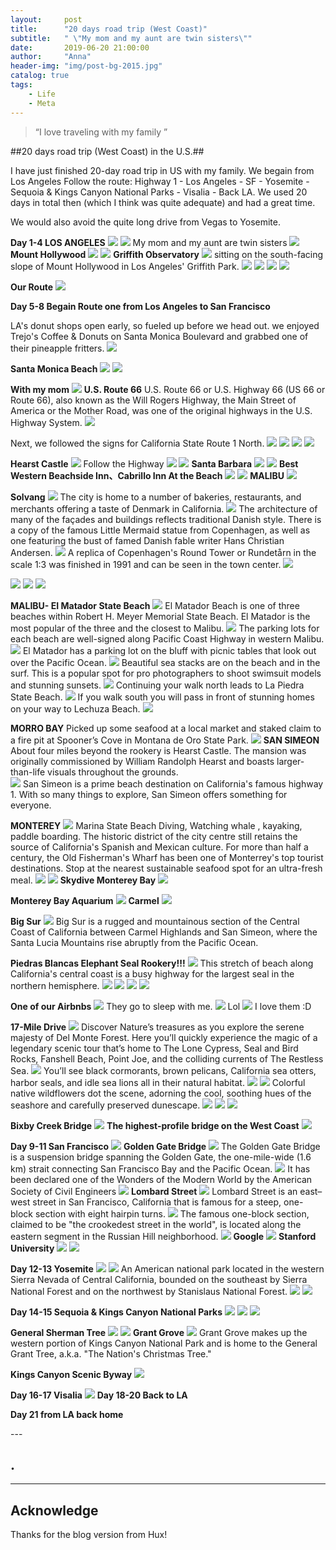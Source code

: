 ```yaml
---
layout:     post
title:      "20 days road trip (West Coast)"
subtitle:   " \"My mom and my aunt are twin sisters\""
date:       2019-06-20 21:00:00
author:     "Anna"
header-img: "img/post-bg-2015.jpg"
catalog: true
tags:
    - Life
    - Meta
---
```


> “I love traveling with my family ”


##20 days road trip (West Coast) in the U.S.##

I have just finished 20-day road trip in US with my family. We begain from Los Angeles
Follow the route:
Highway 1 - Los Angeles - SF - Yosemite -Sequoia & Kings Canyon National Parks - Visalia - Back LA. We used 20 days in total then (which I think was quite adequate) and had a great time.

We would also avoid the quite long drive from Vegas to Yosemite.




**Day 1-4 LOS ANGELES**
![](/img/ca/20.png)
![](/img/ca/18.png)
My mom and my aunt are twin sisters
![](/img/ca/28.png)
**Mount Hollywood**
![](/img/ca/21.png)
![](/img/ca/22.png)
**Griffith Observatory**
![](/img/ca/23.png)
sitting on the south-facing slope of Mount Hollywood in Los Angeles' Griffith Park.
![](/img/ca/24.png)
![](/img/ca/25.png)
![](/img/ca/26.png)
![](/img/ca/27.png)


**Our Route**
![](/img/ca/1.jpg)



**Day 5-8 Begain Route one from Los Angeles to San Francisco**

LA's donut shops open early, so fueled up before we head out. we enjoyed Trejo's Coffee & Donuts on Santa Monica Boulevard and grabbed one of their pineapple fritters.
![](/img/ca/2.png)

**Santa Monica Beach**
![](/img/ca/3.png)
![](/img/ca/53.png)

**With my mom**
![](/img/ca/1.png)
**U.S. Route 66**
U.S. Route 66 or U.S. Highway 66 (US 66 or Route 66), also known as the Will Rogers Highway, the Main Street of America or the Mother Road, was one of the original highways in the U.S. Highway System.
![](/img/ca/52.png)

Next, we followed the signs for California State Route 1 North.
![](/img/ca/55.png)
![](/img/ca/56.png)
![](/img/ca/57.png)
![](/img/ca/62.png)

**Hearst Castle**
![](/img/ca/113.png)
Follow the Highway
![](/img/ca/58.png)
![](/img/ca/51.png)
**Santa Barbara**
![](/img/ca/59.png)
![](/img/ca/60.png)
**Best Western Beachside Inn、Cabrillo Inn At the Beach**
![](/img/ca/58.png)
![](/img/ca/54.png)
**MALIBU**
![](/img/ca/4.jpg)

**Solvang**
![](/img/ca/70.png)
The city is home to a number of bakeries, restaurants, and merchants offering a taste of Denmark in California. 
![](/img/ca/71.png)
The architecture of many of the façades and buildings reflects traditional Danish style. There is a copy of the famous Little Mermaid statue from Copenhagen, as well as one featuring the bust of famed Danish fable writer Hans Christian Andersen. 
![](/img/ca/72.png)
A replica of Copenhagen's Round Tower or Rundetårn in the scale 1:3 was finished in 1991 and can be seen in the town center.
![](/img/ca/73.png)


![](/img/ca/74.png)
![](/img/ca/76.png)
![](/img/ca/80.png)

**MALIBU- EI Matador State Beach**
![](/img/ca/81.png)
El Matador Beach is one of three beaches within Robert H. Meyer Memorial State Beach. El Matador is the most popular of the three and the closest to Malibu. 
![](/img/ca/82.png)
The parking lots for each beach are well-signed along Pacific Coast Highway in western Malibu.
![](/img/ca/83.png)
El Matador has a parking lot on the bluff with picnic tables that look out over the Pacific Ocean. 
![](/img/ca/84.png)
Beautiful sea stacks are on the beach and in the surf. This is a popular spot for pro photographers to shoot swimsuit models and stunning sunsets.
![](/img/ca/85.png)
Continuing your walk north leads to La Piedra State Beach. 
![](/img/ca/86.png)
If you walk south you will pass in front of stunning homes on your way to Lechuza Beach.
![](/img/ca/87.png)

**MORRO BAY**
Picked up some seafood at a local market and staked claim to a fire pit at Spooner’s Cove in Montana de Oro State Park.
![](/img/ca/100.png)
**SAN SIMEON**
About four miles beyond the rookery is Hearst Castle. The mansion was originally commissioned by William Randolph Hearst and boasts larger-than-life visuals throughout the grounds.  
![](/img/ca/101.png)
San Simeon is a prime beach destination on California's famous highway 1. With so many things to explore, San Simeon offers something for everyone.

**MONTEREY**
![](/img/ca/77.png)
Marina State Beach
Diving, Watching whale , kayaking, paddle boarding.
The historic district of the city centre still retains the source of California's Spanish and Mexican culture. For more than half a century, the Old Fisherman's Wharf has been one of Monterrey's top tourist destinations.
Stop at the nearest sustainable seafood spot for an ultra-fresh meal.
![](/img/ca/102.png)
![](/img/ca/103.png)
**Skydive Monterey Bay**
![](/img/ca/104.png)

**Monterey Bay Aquarium**
![](/img/ca/105.png)
**Carmel**
![](/img/ca/75.png)

**Big Sur**
![](/img/ca/5.png)
Big Sur is a rugged and mountainous section of the Central Coast of California between Carmel Highlands and San Simeon, where the Santa Lucia Mountains rise abruptly from the Pacific Ocean.

**Piedras Blancas Elephant Seal Rookery!!!**
![](/img/ca/6.png)
This stretch of beach along California's central coast is a busy highway for the largest seal in the northern hemisphere. 
![](/img/ca/7.png)
![](/img/ca/8.png)
![](/img/ca/9.png)
![](/img/ca/10.png)

**One of our Airbnbs**
![](/img/ca/46.png)
They go to sleep with me.
![](/img/ca/47.png)
Lol
![](/img/ca/48.png)
I love them :D

**17-Mile Drive**
![](/img/ca/11.png)
Discover Nature’s treasures as you explore the serene majesty of Del Monte Forest. Here you’ll quickly experience the magic of a legendary scenic tour that’s home to The Lone Cypress, Seal and Bird Rocks, Fanshell Beach, Point Joe, and the colliding currents of The Restless Sea.
![](/img/ca/12.png)
You’ll see black cormorants, brown pelicans, California sea otters, harbor seals, and idle sea lions all in their natural habitat. 
![](/img/ca/13.png)
![](/img/ca/14.png)
Colorful native wildflowers dot the scene, adorning the cool, soothing hues of the seashore and carefully preserved dunescape.
![](/img/ca/15.png)
![](/img/ca/16.png)
![](/img/ca/17.png)

**Bixby Creek Bridge**
![](/img/ca/45.png)
**The highest-profile bridge on the West Coast**
![](/img/ca/49.png)


**Day 9-11 San Francisco**
![](/img/ca/30.png)
**Golden Gate Bridge**
![](/img/ca/32.png)
The Golden Gate Bridge is a suspension bridge spanning the Golden Gate, the one-mile-wide (1.6 km) strait connecting San Francisco Bay and the Pacific Ocean.
![](/img/ca/31.png)
It has been declared one of the Wonders of the Modern World by the American Society of Civil Engineers
![](/img/ca/33.png)
**Lombard Street**
![](/img/ca/34.png)
Lombard Street is an east–west street in San Francisco, California that is famous for a steep, one-block section with eight hairpin turns. 
![](/img/ca/35.png)
The famous one-block section, claimed to be "the crookedest street in the world", is located along the eastern segment in the Russian Hill neighborhood.
![](/img/ca/36.png)
**Google**
![](/img/ca/37.png)
**Stanford University**
![](/img/ca/38.png)
![](/img/ca/39.png)

**Day 12-13 Yosemite**
![](/img/ca/107.png)
![](/img/ca/108.png)
An American national park located in the western Sierra Nevada of Central California, bounded on the southeast by Sierra National Forest and on the northwest by Stanislaus National Forest. 
![](/img/ca/109.png)
![](/img/ca/106.png)

**Day 14-15 Sequoia & Kings Canyon National Parks**
![](/img/ca/40.png)
![](/img/ca/41.png)
![](/img/ca/42.png)

**General Sherman Tree**
![](/img/ca/110.png)
![](/img/ca/111.png)
**Grant Grove**
![](/img/ca/112.png)
Grant Grove makes up the western portion of Kings Canyon National Park and is home to the General Grant Tree, a.k.a. "The Nation's Christmas Tree."

**Kings Canyon Scenic Byway**
![](/img/ca/44.png)

**Day 16-17 Visalia**
![](/img/ca/43.png)
**Day 18-20 Back to LA**

**Day 21 from LA back home**

<p id = "build"></p>
---

## .


---




## Acknowledge

Thanks for the blog version from Hux!


